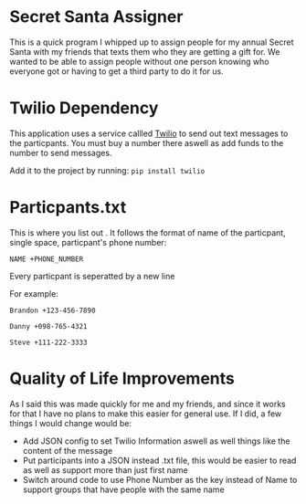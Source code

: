 # Secret Santa Assigner
This is a quick program I whipped up to assign people for my annual Secret Santa with my friends that texts them who they are getting a gift for. We wanted to be able to assign people without one person knowing who everyone got or having to get a third party to do it for us. 

# Twilio Dependency
This application uses a service callled [Twilio](https://www.twilio.com/) to send out text messages to the particpants. You must buy a number there aswell as add funds to the number to send messages.  

Add it to the project by running:
`pip install twilio`

# Particpants.txt
This is where you list out . It follows the format of name of the particpant, single space, particpant's phone number:

`NAME +PHONE_NUMBER`

Every particpant is seperatted by a new line

For example:
```
Brandon +123-456-7890

Danny +098-765-4321

Steve +111-222-3333
```
# Quality of Life Improvements
As I said this was made quickly for me and my friends, and since it works for that I have no plans to make this easier for general use. If I did, a few things I would change would be:
- Add JSON config to set Twilio Information aswell as well things like the content of the message
- Put participants into a JSON instead .txt file, this would be easier to read as well as support more than just first name
- Switch around code to use Phone Number as the key instead of Name to support groups that have people with the same name
